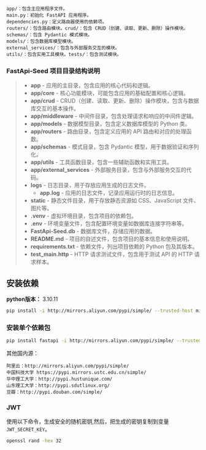 
```
app/：包含主应用程序文件。
main.py：初始化 FastAPI 应用程序。
dependencies.py：定义路由器使用的依赖项。
routers/：包含路由模块。crud/：包含 CRUD（创建、读取、更新、删除）操作模块。
schemas/：包含 Pydantic 模式模块。
models/：包含数据库模型模块。
external_services/：包含与外部服务交互的模块。
utils/：包含实用工具模块。tests/：包含测试模块。
```
### FastApi-Seed 项目目录结构说明
> - **app** - 应用的主目录，包含应用的核心代码和逻辑。
>  - **app/core** - 核心功能模块，可能包含应用的基础配置和核心逻辑。
>  - **app/crud** - CRUD（创建、读取、更新、删除）操作模块，包含与数据库交互的基本操作。
>  - **app/middleware** - 中间件目录，包含处理请求和响应的中间件逻辑。
>  - **app/models** - 数据模型目录，包含定义数据库模型的 Python 类。
>  - **app/routers** - 路由目录，包含定义应用的 API 路由和对应的处理函数。
>  - **app/schemas** - 模式目录，包含 Pydantic 模型，用于数据验证和序列化。
>  - **app/utils** - 工具函数目录，包含一些辅助函数和实用工具。
>  - **app/external_services** - 外部服务目录，包含与外部服务交互的代码。  
>  - **logs** - 日志目录，用于存放应用生成的日志文件。
>    - **app.log** - 应用的日志文件，记录应用运行时的日志信息。
> - **static** - 静态文件目录，用于存放静态资源如 CSS、JavaScript 文件、图片等。    
>- **.venv** - 虚拟环境目录，包含项目的依赖包。
>- **.env** - 环境变量文件，包含配置环境变量如数据库连接字符串等。
>- **FastApi-Seed.db** - 数据库文件，存储应用的数据。
>- **README.md** - 项目的自述文件，包含项目的基本信息和使用说明。
>- **requirements.txt** - 依赖文件，列出项目依赖的 Python 包及其版本。
>- **test_main.http** - HTTP 请求测试文件，包含用于测试 API 的 HTTP 请求样本。

## 安装依赖
**python版本：** 3.10.11
```bash
pip install -i http://mirrors.aliyun.com/pypi/simple/ --trusted-host mirrors.aliyun.com -r requirements.txt
```
### 安装单个依赖包
```bash
pip install fastapi -i http://mirrors.aliyun.com/pypi/simple/ --trusted-host mirrors.aliyun.com
```

其他国内源：
```
阿里云：http://mirrors.aliyun.com/pypi/simple/
中国科技大学 https://pypi.mirrors.ustc.edu.cn/simple/
华中理工大学：http://pypi.hustunique.com/
山东理工大学：http://pypi.sdutlinux.org/
豆瓣：http://pypi.douban.com/simple/

```
### JWT
使用以下命令，生成安全的随机密钥,然后，把生成的密钥复制到变量`JWT_SECRET_KEY`。
```bash
openssl rand -hex 32
```
